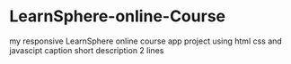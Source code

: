 # LearnSphere-online-Course
my responsive LearnSphere online course app project using html css and javascipt caption short description 2 lines
